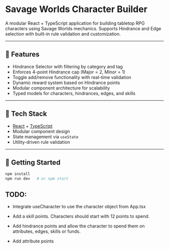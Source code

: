 # Savage Worlds Character Builder

A modular React + TypeScript application for building tabletop RPG characters using Savage Worlds mechanics. Supports Hindrance and Edge selection with built-in rule validation and customization.

---

## 🔧 Features

- Hindrance Selector with filtering by category and tag
- Enforces 4-point Hindrance cap (Major = 2, Minor = 1)
- Toggle add/remove functionality with real-time validation
- Dynamic reward system based on Hindrance points
- Modular component architecture for scalability
- Typed models for characters, hindrances, edges, and skills

---

## 🧩 Tech Stack

- [React](https://reactjs.org/) + [TypeScript](https://www.typescriptlang.org/)
- Modular component design
- State management via `useState`
- Utility-driven rule validation

---

## 🚀 Getting Started

```bash
npm install
npm run dev   # or npm start
```

## TODO:

- Integrate useCharacter to use the character object from App.tsx

- Add a skill points. Characters should start with 12 points to spend.
- Add hindrance points and allow the character to spend them on attributes, edges, skills or funds.
- Add attribute points
